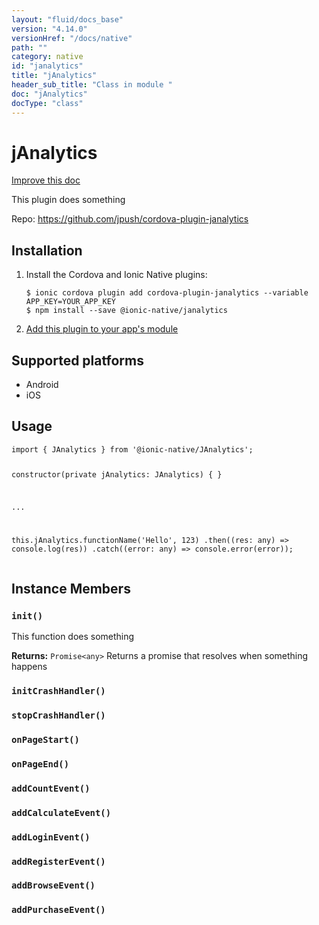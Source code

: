 ```yaml
---
layout: "fluid/docs_base"
version: "4.14.0"
versionHref: "/docs/native"
path: ""
category: native
id: "janalytics"
title: "jAnalytics"
header_sub_title: "Class in module "
doc: "jAnalytics"
docType: "class"
---
```


<h1 class="api-title">jAnalytics</h1>

<a class="improve-v2-docs" href="http://github.com/ionic-team/ionic-native/edit/master/src/@ionic-native/plugins/janalytics/index.ts#L1">
  Improve this doc
</a>







<p>This plugin does something</p>


<p>Repo:
  <a href="https://github.com/jpush/cordova-plugin-janalytics">
    https://github.com/jpush/cordova-plugin-janalytics
  </a>
</p>


<h2><a class="anchor" name="installation" href="#installation"></a>Installation</h2>
<ol class="installation">
  <li>Install the Cordova and Ionic Native plugins:<br>
    <pre><code class="nohighlight">$ ionic cordova plugin add cordova-plugin-janalytics --variable APP_KEY=YOUR_APP_KEY
$ npm install --save @ionic-native/janalytics
</code></pre>
  </li>
  <li><a href="https://ionicframework.com/docs/native/#Add_Plugins_to_Your_App_Module">Add this plugin to your app's module</a></li>
</ol>



<h2><a class="anchor" name="platforms" href="#platforms"></a>Supported platforms</h2>
<ul>
  <li>Android</li><li>iOS</li>
</ul>






<h2><a class="anchor" name="usage" href="#usage"></a>Usage</h2>
<pre><code class="lang-typescript">import { JAnalytics } from &#39;@ionic-native/JAnalytics&#39;;


constructor(private jAnalytics: JAnalytics) { }

...


this.jAnalytics.functionName(&#39;Hello&#39;, 123)
  .then((res: any) =&gt; console.log(res))
  .catch((error: any) =&gt; console.error(error));
</code></pre>








<h2><a class="anchor" name="instance-members" href="#instance-members"></a>Instance Members</h2>
<h3><a class="anchor" name="init" href="#init"></a><code>init()</code></h3>


This function does something


<div class="return-value" markdown="1">
  <i class="icon ion-arrow-return-left"></i>
  <b>Returns:</b> <code>Promise&lt;any&gt;</code> Returns a promise that resolves when something happens
</div><h3><a class="anchor" name="initCrashHandler" href="#initCrashHandler"></a><code>initCrashHandler()</code></h3>





<h3><a class="anchor" name="stopCrashHandler" href="#stopCrashHandler"></a><code>stopCrashHandler()</code></h3>





<h3><a class="anchor" name="onPageStart" href="#onPageStart"></a><code>onPageStart()</code></h3>





<h3><a class="anchor" name="onPageEnd" href="#onPageEnd"></a><code>onPageEnd()</code></h3>





<h3><a class="anchor" name="addCountEvent" href="#addCountEvent"></a><code>addCountEvent()</code></h3>





<h3><a class="anchor" name="addCalculateEvent" href="#addCalculateEvent"></a><code>addCalculateEvent()</code></h3>





<h3><a class="anchor" name="addLoginEvent" href="#addLoginEvent"></a><code>addLoginEvent()</code></h3>





<h3><a class="anchor" name="addRegisterEvent" href="#addRegisterEvent"></a><code>addRegisterEvent()</code></h3>





<h3><a class="anchor" name="addBrowseEvent" href="#addBrowseEvent"></a><code>addBrowseEvent()</code></h3>





<h3><a class="anchor" name="addPurchaseEvent" href="#addPurchaseEvent"></a><code>addPurchaseEvent()</code></h3>











